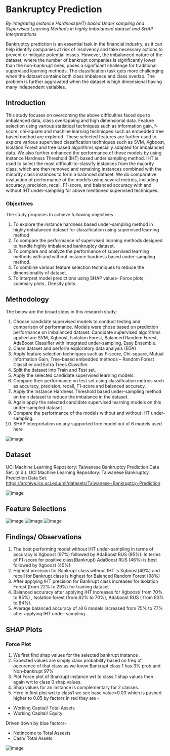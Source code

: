 # Bankruptcy Prediction
 *By integrating Instance Hardness(IHT) based Under sampling and Supervised Learning Methods in highly Imbalanced dataset and SHAP Interpretations*

Bankruptcy prediction is an essential task in the financial industry, as it can help identify companies at risk of insolvency and take necessary actions to prevent or mitigate potential losses. However, the imbalanced nature of the dataset, where the number of bankrupt companies is significantly lower than the non-bankrupt ones, poses a significant challenge for traditional supervised learning methods. The classification task gets more challenging when the dataset contains both class imbalance and class overlap. The problem is further aggravated when the dataset is high dimensional having many independent variables.

## Introduction
This study focuses on overcoming the above difficulties faced due to imbalanced data, class overlapping and high dimensional data. Feature selection using various statistical techniques such as information gain, f-score, chi-square and machine learning techniques such as embedded tree based method are explored. These selected features are further used to explore various supervised classification techniques such as SVM, Xgboost, Isolation Forest and tree based algorithms specially adapted for imbalanced data. We also further enhanced the performance of these models by using Instance Hardness Threshold (IHT) based under sampling method. IHT is used to select the most difficult-to-classify instances from the majority class, which are then removed and remaining instances combined with the minority class instances to form a balanced dataset. We do comparative evaluation of performance of the models using several metrics, including accuracy, precision, recall, F1-score, and balanced accuracy with and without IHT under-sampling for above mentioned supervised techniques.

### **Objectives**

The study proposes to achieve following objectives :
1.	To explore the instance hardness based under-sampling method in highly imbalanced dataset for classification using supervised learning method
2.	To compare the performance of supervised learning methods designed to handle highly imbalanced bankruptcy dataset.
3.	To compare and analyze the performance of supervised learning methods with and without instance hardness based under-sampling method.
4.	To combine various feature selection techniques to reduce the dimensionality of dataset.
5. To interpret model predictions using SHAP values- Force plots, summary plots , Density plots.

## Methodology

The below are the broad steps in this research study:
1. Choose candidate supervised models to conduct testing and comparison of performance. Models were chose based on prediction performance on imbalanced dataset. Candidate supervised algorithms applied are SVM, Xgboost, Isolation Forest, Balanced Random Forest, AdaBoost Classifier with integrated under-sampling, Easy Ensemble. 
2. Clean dataset and perform exploratory data analysis (EDA)
3. Apply feature selection techniques such as F-score, Chi-square, Mutual Information Gain, Tree-based embedded methods – Random Forest Classifier and Extra Trees Classifier.
4. Split the dataset into Train and Test set.
5.	Apply the selected candidate supervised learning models.
6.	Compare their performance on test set using classification metrics such as accuracy, precision, recall, F1-score and balanced accuracy.
7.	Apply the Instance Hardness Threshold based under-sampling method on train dataset to reduce the imbalance in the dataset.
8.	Again apply the selected candidate supervised learning models on this under-sampled dataset
9.	Compare the performance of the models without and without IHT under-sampling. 
10. SHAP Interpretation on any supported tree model out of 6 models used here

![image](https://github.com/ritzi12/bankruptcy_iht/assets/80144294/9b7cfe1f-d9f9-4bbc-8c4a-45cddfbe7586)

## Dataset 
UCI Machine Learning Repository: Taiwanese Bankruptcy Prediction Data Set. (n.d.). UCI Machine Learning Repository: Taiwanese Bankruptcy Prediction Data Set. https://archive.ics.uci.edu/ml/datasets/Taiwanese+Bankruptcy+Prediction

![image](https://github.com/ritzi12/bankruptcy_iht/assets/80144294/6b3452f1-0d8c-45cb-b910-a76072580e44)

## Feature Selections
![image](https://github.com/ritzi12/bankruptcy_iht/assets/80144294/12de0739-96fc-4a83-8f57-2d0719ef2f7d)
![image](https://github.com/ritzi12/bankruptcy_iht/assets/80144294/50b5b006-8da2-4d0b-ad7d-027686bc03ab)
![image](https://github.com/ritzi12/bankruptcy_iht/assets/80144294/ef6e73be-1dc1-48ed-b3ea-720948d41e3b)

## Findings/ Observations

1. The best performing model without IHT under-sampling in terms of accuracy is Xgboost (97%) followed by AdaBoost RUS (95%). In terms of F1-score for positive class(Bankrupt) AdaBoost RUS (46%) is best followed by Xgboost (45%).
2. Highest precision for Bankrupt class without IHT is Xgboost(49%) and recall for Bankrupt class is highest for Balanced Random Forest (98%)
3. After applying IHT precision for Bankrupt class increases for Isolation Forest (from 22% to 29%) for training dataset
4. Balanced accuracy after applying IHT increases for Xgboost( from 70% to 85%) , Isolation forest (from 62% to 70%), Adaboost RUS ( from 83% to 84%).
5. Average balanced accuracy of all 6 models increased from 75% to 77% after applying IHT under-sampling.

## SHAP Plots
### Force Plot

1. We first find shap values for the selected bankrupt instance .
2. Expected values are simply class probability based on freq of occurence of that class as we know Bankrupt class 1 has 3% prob and Non-bankrupt 97%
3. Plot Force plot of Bnakrupt instance wrt to class 1 shap values then again wrt to class 0 shap values.
4. Shap values for an instance is complementary for 2 classes.
5. Here in first plot wrt to class1 we see base value=0.03 which is pushed higher to 0.05 by factors in red they are -
  * Working Capital/ Total Assets
  * Working Capital/ Equity

  Driven down by blue factors-
  * NetIncome to Total Assests 
  * Cash/ Total Assets

![image](https://github.com/ritzi12/bankruptcy_iht/assets/80144294/19a0c178-f3c5-4cf3-a9c9-719990155e13)

###
